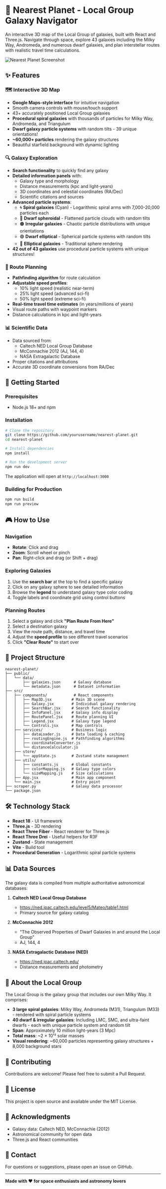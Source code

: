 # 🌌 Nearest Planet - Local Group Galaxy Navigator

An interactive 3D map of the Local Group of galaxies, built with React and Three.js. Navigate through space, explore 43 galaxies including the Milky Way, Andromeda, and numerous dwarf galaxies, and plan interstellar routes with realistic travel time calculations.

![Nearest Planet Screenshot](./screenshot.png)

## ✨ Features

### 🗺️ Interactive 3D Map
- **Google Maps-style interface** for intuitive navigation
- Smooth camera controls with mouse/touch support
- 43+ accurately positioned Local Group galaxies
- **Procedural spiral galaxies** with thousands of particles for Milky Way, Andromeda, and Triangulum
- **Dwarf galaxy particle systems** with random tilts - 39 unique orientations!
- **~60,000+ particles** rendering the galaxy structures
- Beautiful starfield background with dynamic lighting

### 🔍 Galaxy Exploration
- **Search functionality** to quickly find any galaxy
- **Detailed information panels** with:
  - Galaxy type and morphology
  - Distance measurements (kpc and light-years)
  - 3D coordinates and celestial coordinates (RA/Dec)
  - Scientific citations and sources
- **Advanced particle systems**:
  - 🌀 **Spiral galaxies** (Cyan) - Logarithmic spiral arms with 7,000-20,000 particles each
  - 🔴 **Dwarf spheroidal** - Flattened particle clouds with random tilts
  - 🟠 **Irregular galaxies** - Chaotic particle distributions with unique orientations
  - 🟣 **Dwarf elliptical** - Spherical particle systems with random tilts
  - 🔵 **Elliptical galaxies** - Traditional sphere rendering
- **42 out of 43 galaxies** use procedural particle systems with unique structures!

### 🚀 Route Planning
- **Pathfinding algorithm** for route calculation
- **Adjustable speed profiles**:
  - 10% light speed (realistic near-term)
  - 25% light speed (advanced sci-fi)
  - 50% light speed (extreme sci-fi)
- **Real-time travel time estimates** (in years/millions of years)
- Visual route paths with waypoint markers
- Distance calculations in kpc and light-years

### 📊 Scientific Data
- Data sourced from:
  - Caltech NED Local Group Database
  - McConnachie 2012 (AJ, 144, 4)
  - NASA Extragalactic Database
- Proper citations and attributions
- Accurate 3D coordinate conversions from RA/Dec

## 🚀 Getting Started

### Prerequisites
- Node.js 18+ and npm

### Installation

```bash
# Clone the repository
git clone https://github.com/yourusername/nearest-planet.git
cd nearest-planet

# Install dependencies
npm install

# Run the development server
npm run dev
```

The application will open at `http://localhost:3000`

### Building for Production

```bash
npm run build
npm run preview
```

## 🎮 How to Use

### Navigation
- **Rotate**: Click and drag
- **Zoom**: Scroll wheel or pinch
- **Pan**: Right-click and drag (or Shift + drag)

### Exploring Galaxies
1. Use the **search bar** at the top to find a specific galaxy
2. Click on any galaxy sphere to see detailed information
3. Browse the **legend** to understand galaxy type color coding
4. Toggle labels and coordinate grid using control buttons

### Planning Routes
1. Select a galaxy and click **"Plan Route From Here"**
2. Select a destination galaxy
3. View the route path, distance, and travel time
4. Adjust the **speed profile** to see different travel scenarios
5. Click **"Clear Route"** to start over

## 📁 Project Structure

```
nearest-planet/
├── public/
│   └── data/
│       ├── galaxies.json      # Galaxy database
│       └── metadata.json      # Dataset information
├── src/
│   ├── components/            # React components
│   │   ├── Map3D.jsx         # Main 3D scene
│   │   ├── Galaxy.jsx        # Individual galaxy rendering
│   │   ├── SearchBar.jsx     # Search functionality
│   │   ├── InfoPanel.jsx     # Galaxy info display
│   │   ├── RoutePanel.jsx    # Route planning UI
│   │   ├── Legend.jsx        # Galaxy type legend
│   │   └── Controls.jsx      # Map controls
│   ├── services/             # Business logic
│   │   ├── dataLoader.js     # Data loading & caching
│   │   ├── routingEngine.js  # Pathfinding algorithms
│   │   ├── coordinateConverter.js
│   │   └── distanceCalculator.js
│   ├── store/
│   │   └── appState.js       # Zustand state management
│   ├── utils/
│   │   ├── constants.js      # Global constants
│   │   ├── colorMapping.js   # Galaxy type colors
│   │   └── sizeMapping.js    # Size calculations
│   ├── App.jsx               # Main app component
│   └── main.jsx              # Entry point
├── scraper.py                # Galaxy data processor
└── package.json
```

## 🛠️ Technology Stack

- **React 18** - UI framework
- **Three.js** - 3D rendering
- **React Three Fiber** - React renderer for Three.js
- **React Three Drei** - Useful helpers for R3F
- **Zustand** - State management
- **Vite** - Build tool
- **Procedural Generation** - Logarithmic spiral particle systems

## 📊 Data Sources

The galaxy data is compiled from multiple authoritative astronomical databases:

1. **Caltech NED Local Group Database**
   - https://ned.ipac.caltech.edu/level5/Mateo/table1.html
   - Primary source for galaxy catalog

2. **McConnachie 2012**
   - "The Observed Properties of Dwarf Galaxies in and around the Local Group"
   - AJ, 144, 4

3. **NASA Extragalactic Database (NED)**
   - https://ned.ipac.caltech.edu/
   - Distance measurements and photometry

## 🌌 About the Local Group

The Local Group is the galaxy group that includes our own Milky Way. It comprises:
- **3 large spiral galaxies**: Milky Way, Andromeda (M31), Triangulum (M33) - rendered with spiral particle systems
- **40 dwarf & irregular galaxies**: Including LMC, SMC, and ultra-faint dwarfs - each with unique particle system and random tilt
- **Span**: Approximately 10 million light-years (3 Mpc)
- **Total mass**: ~2 × 10¹² solar masses
- **Visual rendering**: ~60,000 particles representing galaxy structures + 8,000 background stars

## 🤝 Contributing

Contributions are welcome! Please feel free to submit a Pull Request.

## 📝 License

This project is open source and available under the MIT License.

## 🙏 Acknowledgments

- Galaxy data: Caltech NED, McConnachie (2012)
- Astronomical community for open data
- Three.js and React communities

## 📧 Contact

For questions or suggestions, please open an issue on GitHub.

---

**Made with ❤️ for space enthusiasts and astronomy lovers**


